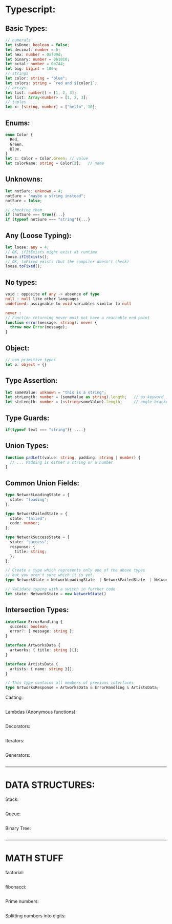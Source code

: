 # Typescript:

## Basic Types:

```typescript
// numerals
let isDone: boolean = false;
let decimal: number = 6;
let hex: number = 0xf00d;
let binary: number = 0b1010;
let octal: number = 0o744;
let big: bigint = 100n;
// strings
let color: string = "blue";
let colors: string = `red and ${color}`;
// arrays
let list: number[] = [1, 2, 3];
let list: Array<number> = [1, 2, 3];
// tuples
let x: [string, number] = ["hello", 10]; 
```

## Enums:

```typescript
enum Color {
  Red,
  Green,
  Blue,
}
let c: Color = Color.Green;	// value
let colorName: string = Color[2];	// name
```

## Unknowns:

```typescript
let notSure: unknown = 4;
notSure = "maybe a string instead";
notSure = false;

// checking them
if (notSure === true){...}
if (typeof notSure === "string"){...}
```

## Any (Loose Typing):

```typescript
let loose: any = 4;
// OK, ifItExists might exist at runtime
loose.ifItExists();
// OK, toFixed exists (but the compiler doesn't check)
loose.toFixed();
```

## No types:

```typescript
void : opposite of any -> absence of type
null : null like other languages
undefined: assignable to void variables similar to null

never : 
// Function returning never must not have a reachable end point
function error(message: string): never {
  throw new Error(message);
}
```

## Object:

```typescript
// non primitive types 
let o: object = {}
```

## Type Assertion:

```typescript
let someValue: unknown = "this is a string";
let strLength: number = (someValue as string).length;	// as keyword
let strLength: number = (<string>someValue).length;		// angle bracket syntax
```

## Type Guards:

```typescript
if(typeof text === "string"){ ....}
```

## Union Types:

```typescript
function padLeft(value: string, padding: string | number) {
  // ... Padding is either a string or a number
}
```

## Common Union Fields:

```typescript
type NetworkLoadingState = {
  state: "loading";
};

type NetworkFailedState = {
  state: "failed";
  code: number;
};

type NetworkSuccessState = {
  state: "success";
  response: {
    title: string;
  };
};

// Create a type which represents only one of the above types
// but you aren't sure which it is yet.
type NetworkState = NetworkLoadingState  | NetworkFailedState  | NetworkSuccessState;

// Validate typing with a switch in further code
let state: NetworkState = new NetworkState()
```

## Intersection Types:

```typescript
interface ErrorHandling {
  success: boolean;
  error?: { message: string };
}

interface ArtworksData {
  artworks: { title: string }[];
}

interface ArtistsData {
  artists: { name: string }[];
}

// This type contains all members of previous interfaces
type ArtworksResponse = ArtworksData & ErrorHandling & ArtistsData;
```









Casting:

```python

```

Lambdas (Anonymous functions):

```python

```

Decorators:

```python

```

Iterators:

```Python

```

Generators:

```Python

```

_____

# DATA STRUCTURES:

Stack:

```python

```



Queue:

```python

```



Binary Tree:

```Python


```



_____

# MATH STUFF



factorial:

```python

```

fibonacci:

```python

```

Prime numbers:

```python

```

Splitting numbers into digits:

```python

```

